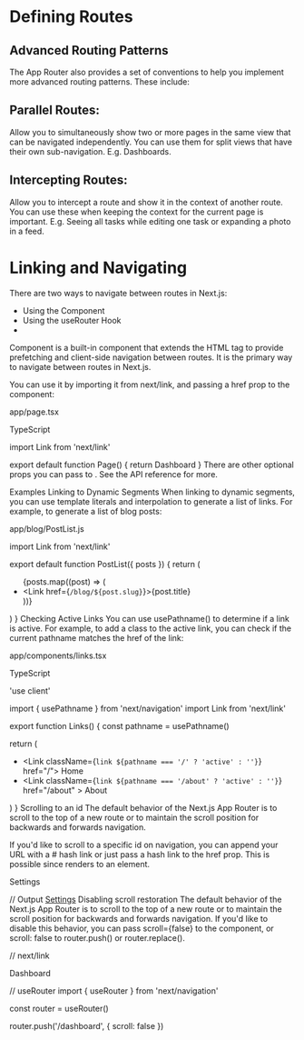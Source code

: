 <h1 style={color:red}>Defining Routes</h1>
<h2>Advanced Routing Patterns</h2>
The App Router also provides a set of conventions to help you implement more advanced routing patterns. These include:

<h2>Parallel Routes:</h2> Allow you to simultaneously show two or more pages in the same view that can be navigated independently. You can use them for split views that have their own sub-navigation. E.g. Dashboards.

<h2>Intercepting Routes:</h2> Allow you to intercept a route and show it in the context of another route. You can use these when keeping the context for the current page is important. E.g. Seeing all tasks while editing one task or expanding a photo in a feed.


<h1>Linking and Navigating</h1>
There are two ways to navigate between routes in Next.js:
<ul>
<li>Using the <Link> Component</li>
<li>Using the useRouter Hook<li>
</ul>

<Link> Component
<Link> is a built-in component that extends the HTML <a> tag to provide prefetching and client-side navigation between routes. It is the primary way to navigate between routes in Next.js.

You can use it by importing it from next/link, and passing a href prop to the component:

app/page.tsx

TypeScript

import Link from 'next/link'
 
export default function Page() {
  return <Link href="/dashboard">Dashboard</Link>
}
There are other optional props you can pass to <Link>. See the API reference for more.

Examples
Linking to Dynamic Segments
When linking to dynamic segments, you can use template literals and interpolation to generate a list of links. For example, to generate a list of blog posts:

app/blog/PostList.js

import Link from 'next/link'
 
export default function PostList({ posts }) {
  return (
    <ul>
      {posts.map((post) => (
        <li key={post.id}>
          <Link href={`/blog/${post.slug}`}>{post.title}</Link>
        </li>
      ))}
    </ul>
  )
}
Checking Active Links
You can use usePathname() to determine if a link is active. For example, to add a class to the active link, you can check if the current pathname matches the href of the link:

app/components/links.tsx

TypeScript

'use client'
 
import { usePathname } from 'next/navigation'
import Link from 'next/link'
 
export function Links() {
  const pathname = usePathname()
 
  return (
    <nav>
      <ul>
        <li>
          <Link className={`link ${pathname === '/' ? 'active' : ''}`} href="/">
            Home
          </Link>
        </li>
        <li>
          <Link
            className={`link ${pathname === '/about' ? 'active' : ''}`}
            href="/about"
          >
            About
          </Link>
        </li>
      </ul>
    </nav>
  )
}
Scrolling to an id
The default behavior of the Next.js App Router is to scroll to the top of a new route or to maintain the scroll position for backwards and forwards navigation.

If you'd like to scroll to a specific id on navigation, you can append your URL with a # hash link or just pass a hash link to the href prop. This is possible since <Link> renders to an <a> element.


<Link href="/dashboard#settings">Settings</Link>
 
// Output
<a href="/dashboard#settings">Settings</a>
Disabling scroll restoration
The default behavior of the Next.js App Router is to scroll to the top of a new route or to maintain the scroll position for backwards and forwards navigation. If you'd like to disable this behavior, you can pass scroll={false} to the <Link> component, or scroll: false to router.push() or router.replace().


// next/link
<Link href="/dashboard" scroll={false}>
  Dashboard
</Link>

// useRouter
import { useRouter } from 'next/navigation'
 
const router = useRouter()
 
router.push('/dashboard', { scroll: false })
